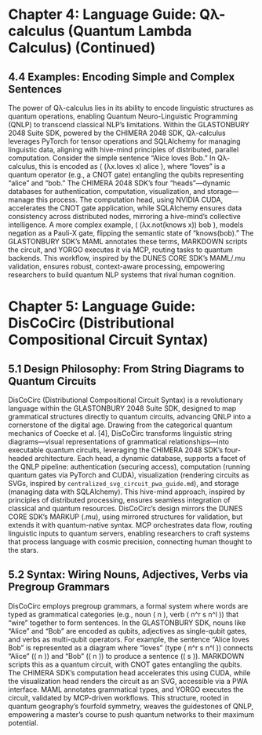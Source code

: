 # Chapter 4: Language Guide: Qλ-calculus (Quantum Lambda Calculus) (Continued)

## 4.4 Examples: Encoding Simple and Complex Sentences
The power of Qλ-calculus lies in its ability to encode linguistic structures as quantum operations, enabling Quantum Neuro-Linguistic Programming (QNLP) to transcend classical NLP’s limitations. Within the GLASTONBURY 2048 Suite SDK, powered by the CHIMERA 2048 SDK, Qλ-calculus leverages PyTorch for tensor operations and SQLAlchemy for managing linguistic data, aligning with hive-mind principles of distributed, parallel computation. Consider the simple sentence “Alice loves Bob.” In Qλ-calculus, this is encoded as \( (λx.loves x) alice \), where “loves” is a quantum operator (e.g., a CNOT gate) entangling the qubits representing “alice” and “bob.” The CHIMERA 2048 SDK’s four “heads”—dynamic databases for authentication, computation, visualization, and storage—manage this process. The computation head, using NVIDIA CUDA, accelerates the CNOT gate application, while SQLAlchemy ensures data consistency across distributed nodes, mirroring a hive-mind’s collective intelligence. A more complex example, \( (λx.not(knows x)) bob \), models negation as a Pauli-X gate, flipping the semantic state of “knows(bob).” The GLASTONBURY SDK’s MAML annotates these terms, MARKDOWN scripts the circuit, and YORGO executes it via MCP, routing tasks to quantum backends. This workflow, inspired by the DUNES CORE SDK’s MAML/.mu validation, ensures robust, context-aware processing, empowering researchers to build quantum NLP systems that rival human cognition.

# Chapter 5: Language Guide: DisCoCirc (Distributional Compositional Circuit Syntax)

## 5.1 Design Philosophy: From String Diagrams to Quantum Circuits
DisCoCirc (Distributional Compositional Circuit Syntax) is a revolutionary language within the GLASTONBURY 2048 Suite SDK, designed to map grammatical structures directly to quantum circuits, advancing QNLP into a cornerstone of the digital age. Drawing from the categorical quantum mechanics of Coecke et al. [4], DisCoCirc transforms linguistic string diagrams—visual representations of grammatical relationships—into executable quantum circuits, leveraging the CHIMERA 2048 SDK’s four-headed architecture. Each head, a dynamic database, supports a facet of the QNLP pipeline: authentication (securing access), computation (running quantum gates via PyTorch and CUDA), visualization (rendering circuits as SVGs, inspired by `centralized_svg_circuit_pwa_guide.md`), and storage (managing data with SQLAlchemy). This hive-mind approach, inspired by principles of distributed processing, ensures seamless integration of classical and quantum resources. DisCoCirc’s design mirrors the DUNES CORE SDK’s MARKUP (.mu), using mirrored structures for validation, but extends it with quantum-native syntax. MCP orchestrates data flow, routing linguistic inputs to quantum servers, enabling researchers to craft systems that process language with cosmic precision, connecting human thought to the stars.

## 5.2 Syntax: Wiring Nouns, Adjectives, Verbs via Pregroup Grammars
DisCoCirc employs pregroup grammars, a formal system where words are typed as grammatical categories (e.g., noun \( n \), verb \( n^r s n^l \)) that “wire” together to form sentences. In the GLASTONBURY SDK, nouns like “Alice” and “Bob” are encoded as qubits, adjectives as single-qubit gates, and verbs as multi-qubit operators. For example, the sentence “Alice loves Bob” is represented as a diagram where “loves” (type \( n^r s n^l \)) connects “Alice” (\( n \)) and “Bob” (\( n \)) to produce a sentence (\( s \)). MARKDOWN scripts this as a quantum circuit, with CNOT gates entangling the qubits. The CHIMERA SDK’s computation head accelerates this using CUDA, while the visualization head renders the circuit as an SVG, accessible via a PWA interface. MAML annotates grammatical types, and YORGO executes the circuit, validated by MCP-driven workflows. This structure, rooted in quantum geography’s fourfold symmetry, weaves the guidestones of QNLP, empowering a master’s course to push quantum networks to their maximum potential.